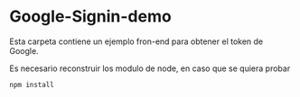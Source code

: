 # Google-Signin-demo

Esta carpeta contiene un ejemplo fron-end para obtener el token de Google.

Es necesario reconstruir los modulo de node, en caso que se quiera probar

```
npm install
```